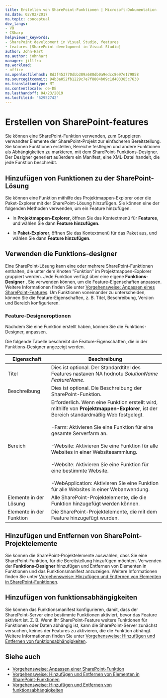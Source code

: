 ```yaml
---
title: Erstellen von SharePoint-Funktionen | Microsoft-Dokumentation
ms.date: 02/02/2017
ms.topic: conceptual
dev_langs:
- VB
- CSharp
helpviewer_keywords:
- SharePoint development in Visual Studio, features
- features [SharePoint development in Visual Studio]
author: John-Hart
ms.author: johnhart
manager: jillfra
ms.workload:
- office
ms.openlocfilehash: 8d3f453770dbb389a688db0a9edcc8e97e179858
ms.sourcegitcommit: 94b3a052fb1229c7e7f8804b09c1d403385c7630
ms.translationtype: MT
ms.contentlocale: de-DE
ms.lasthandoff: 04/23/2019
ms.locfileid: "62952742"
---
```

# <a name="create-sharepoint-features"></a>Erstellen von SharePoint-features
  Sie können eine SharePoint-Funktion verwenden, zum Gruppieren verwandter Elemente der SharePoint-Projekt zur einfacheren Bereitstellung. Sie können Funktionen erstellen, Bereiche festlegen und andere Funktionen als Abhängigkeiten zu markieren, mit dem SharePoint-Funktions-Designer. Der Designer generiert außerdem ein Manifest, eine XML-Datei handelt, die jede Funktion beschreibt.

## <a name="add-features-to-the-sharepoint-solution"></a>Hinzufügen von Funktionen zu der SharePoint-Lösung
 Sie können eine Funktion mithilfe des Projektmappen-Explorer oder die Paket-Explorer mit der SharePoint-Lösung hinzufügen. Sie können eine der folgenden Methoden verwenden, um ein Feature hinzufügen.

- In **Projektmappen-Explorer**, öffnen Sie das Kontextmenü für **Features**, und wählen Sie dann **Feature hinzufügen**.

- In **Paket-Explorer**, öffnen Sie das Kontextmenü für das Paket aus, und wählen Sie dann **Feature hinzufügen**.

## <a name="using-the-feature-designer"></a>Verwenden die Funktions-designer
 Eine SharePoint-Lösung kann eine oder mehrere SharePoint-Funktionen enthalten, die unter dem Knoten "Funktion" im Projektmappen-Explorer gruppiert werden. Jede Funktion verfügt über eine eigene **Funktions-Designer** , Sie verwenden können, um die Feature-Eigenschaften anpassen. Weitere Informationen finden Sie unter [Vorgehensweise: Anpassen eines SharePoint-Features](../sharepoint/how-to-customize-a-sharepoint-feature.md). Um Funktionen voneinander zu unterscheiden, können Sie die Feature-Eigenschaften, z. B. Titel, Beschreibung, Version und Bereich konfigurieren.

### <a name="feature-designer-options"></a>Feature-Designeroptionen
 Nachdem Sie eine Funktion erstellt haben, können Sie die Funktions-Designer, anpassen.

 Die folgende Tabelle beschreibt die Feature-Eigenschaften, die in der Funktions-Designer angezeigt werden.

|Eigenschaft|Beschreibung|
|--------------|-----------------|
|Titel|Dies ist optional. Der Standardtitel des Features nastaven NA hodnotu *SolutionName* *FeatureName*.|
|Beschreibung|Dies ist optional. Die Beschreibung der SharePoint-Funktion.|
|Bereich|Erforderlich. Wenn eine Funktion erstellt wird, mithilfe von **Projektmappen-Explorer**, ist der Bereich standardmäßig Web festgelegt.<br /><br /> -Farm: Aktivieren Sie eine Funktion für eine gesamte Serverfarm an.<br /><br /> -Website: Aktivieren Sie eine Funktion für alle Websites in einer Websitesammlung.<br /><br /> -Website: Aktivieren Sie eine Funktion für eine bestimmte Website.<br /><br /> -WebApplication: Aktivieren Sie eine Funktion für alle Websites in einer Webanwendung.|
|Elemente in der Lösung|Alle SharePoint-Projektelemente, die die Funktion hinzugefügt werden können.|
|Elemente in der Funktion|Die SharePoint-Projektelemente, die mit dem Feature hinzugefügt wurden.|

## <a name="add-and-remove-sharepoint-project-items"></a>Hinzufügen und Entfernen von SharePoint-Projektelemente
 Sie können die SharePoint-Projektelemente auswählen, dass Sie eine SharePoint-Funktion, für die Bereitstellung hinzufügen möchten. Verwenden der **Funktions-Designer** hinzufügen und Entfernen von Elementen in Funktionen und das Funktionsmanifest anzuzeigen. Weitere Informationen finden Sie unter [Vorgehensweise: Hinzufügen und Entfernen von Elementen in SharePoint-Funktionen](../sharepoint/how-to-add-and-remove-items-to-sharepoint-features.md).

## <a name="add-feature-dependencies"></a>Hinzufügen von funktionsabhängigkeiten
 Sie können das Funktionsmanifest konfigurieren, damit, dass der SharePoint-Server eine bestimmte Funktionen aktiviert, bevor das Feature aktiviert ist. Z. B. Wenn Ihr SharePoint-Feature weitere Funktionen für Funktionen oder Daten abhängig ist, kann die SharePoint-Server zunächst versuchen, keines der Features zu aktivieren, die die Funktion abhängt. Weitere Informationen finden Sie unter [Vorgehensweise: Hinzufügen und Entfernen von funktionsabhängigkeiten](../sharepoint/how-to-add-and-remove-feature-dependencies.md).

## <a name="see-also"></a>Siehe auch
- [Vorgehensweise: Anpassen einer SharePoint-Funktion](../sharepoint/how-to-customize-a-sharepoint-feature.md)
- [Vorgehensweise: Hinzufügen und Entfernen von Elementen in SharePoint-Funktionen](../sharepoint/how-to-add-and-remove-items-to-sharepoint-features.md)
- [Vorgehensweise: Hinzufügen und Entfernen von funktionsabhängigkeiten](../sharepoint/how-to-add-and-remove-feature-dependencies.md)
